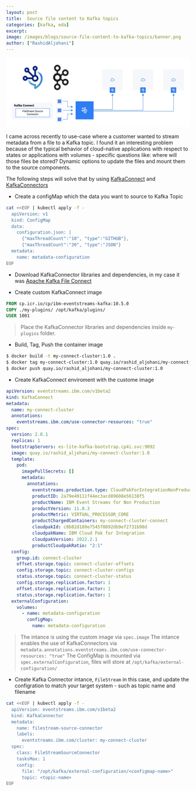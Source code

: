 ```yaml
---
layout: post
title:  Source file content to Kafka topics
categories: [kafka, eda]
excerpt: 
image: /images/blogs/source-file-content-to-kafka-topics/banner.png
author: ["RashidAljohani"]
---
```



![](/images/blogs/source-file-content-to-kafka-topics/banner.png)

I came across recently to use-case where a customer wanted to stream metadata from a file to a Kafka topic. I found it an interesting problem because of the typical behavior of cloud-native applications with respect to states or applications with volumes - specific questions like: where will those files be stored? Dynamic options to update the files and mount them to the source components.

The following steps will solve that by using [KafkaConnect](https://docs.confluent.io/platform/current/connect/index.html) and [KafkaConnectors ](https://ibm.github.io/event-streams/connecting/connectors/)


* Create a configMap which the data you want to source to Kafka Topic

```bash
cat <<EOF | kubectl apply -f -
  apiVersion: v1
  kind: ConfigMap
  data:
    configuration.json: |
      {"maxThreadCount":"10", "type":"GITHUB"},  
      {"maxThreadCount":"30", "type":"JSON"}  
  metadata:
    name: metadata-configuration
EOF
```

* Download KafkaConnector libraries and dependencies, in my case it was [Apache Kafka File Connect](https://mvnrepository.com/artifact/org.apache.kafka/connect-file)

* Create custom KafkaConnect image

```dockerfile
FROM cp.icr.io/cp/ibm-eventstreams-kafka:10.5.0
COPY ./my-plugins/ /opt/kafka/plugins/
USER 1001
```

> Place the KafkaConnector libraries and dependencies inside `my-plugins` folder.

* Build, Tag, Push the container image

```bash
$ docker build -t my-connect-cluster:1.0 .
$ docker tag my-connect-cluster:1.0 quay.io/rashid_aljohani/my-connect-cluster:1.0
$ docker push quay.io/rashid_aljohani/my-connect-cluster:1.0
```

* Create KafkaConnect enviroment with the custome image

```yaml
apiVersion: eventstreams.ibm.com/v1beta2
kind: KafkaConnect
metadata:
  name: my-connect-cluster
  annotations:
    eventstreams.ibm.com/use-connector-resources: "true"
spec:
  version: 2.8.1
  replicas: 1
  bootstrapServers: es-lite-kafka-bootstrap.cp4i.svc:9092
  image: quay.io/rashid_aljohani/my-connect-cluster:1.0
  template:
    pod:
      imagePullSecrets: []
      metadata:
        annotations:
          eventstreams.production.type: CloudPakForIntegrationNonProduction
          productID: 2a79e49111f44ec3acd89608e56138f5
          productName: IBM Event Streams for Non Production
          productVersion: 11.0.3
          productMetric: VIRTUAL_PROCESSOR_CORE
          productChargedContainers: my-connect-cluster-connect
          cloudpakId: c8b82d189e7545f0892db9ef2731b90d
          cloudpakName: IBM Cloud Pak for Integration
          cloudpakVersion: 2022.2.1
          productCloudpakRatio: "2:1"
  config:
    group.id: connect-cluster
    offset.storage.topic: connect-cluster-offsets
    config.storage.topic: connect-cluster-configs
    status.storage.topic: connect-cluster-status
    config.storage.replication.factor: 1
    offset.storage.replication.factor: 1
    status.storage.replication.factor: 1
  externalConfiguration:
    volumes:
      - name: metadata-configuration
        configMap:
          name: metadata-configuration
```

> The intance is using the custom image via `spec.image`
> The intance enables the use of KafkaConnectors via `metadata.annotations.eventstreams.ibm.com/use-connector-resources: "true"`
> The ConfigMap is mounted via `spec.externalConfiguration`, files will store at `/opt/kafka/external-configuration/`


* Create Kafka Connector intance, `FileStream` in this case, and update the configration to match your target system - such as topic name and filename

```bash
cat <<EOF | kubectl apply -f -
  apiVersion: eventstreams.ibm.com/v1beta2 
  kind: KafkaConnector 
  metadata: 
    name: filestream-source-connector 
    labels: 
      eventstreams.ibm.com/cluster: my-connect-cluster 
  spec: 
    class: FileStreamSourceConnector
    tasksMax: 1
    config:
      file: "/opt/kafka/external-configuration/<configmap-name>"
      topic: <topic-name>
EOF
```